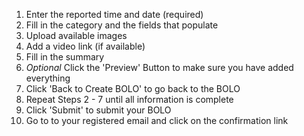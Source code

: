1) Enter the reported time and date (required)
2) Fill in the category and the fields that populate
3) Upload available images
4) Add a video link (if available)
5) Fill in the summary
6) *Optional* Click the 'Preview' Button to make sure you have added everything
7) Click 'Back to Create BOLO' to go back to the BOLO
8) Repeat Steps 2 - 7 until all information is complete
9) Click 'Submit' to submit your BOLO
10) Go to to your registered email and click on the confirmation link